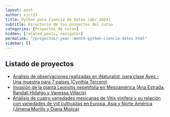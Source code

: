 ```yaml
---
layout: post
author: sjcr23
title: Python para Ciencia de Datos (Abr 2024)
subtitle: Directorio de los proyectos del curso
categories: [Proyectos de curso]
hidden: [related_posts, navigator]
permalink: "/proyectos/:year-:month-python-ciencia-datos.html"
sidebar: []
---
```


## Listado de proyectos

- [Análisis de observaciones realizadas en iNaturalist, para clase Aves - Una muestra para 7 países (Cynthia Tercero)][cynthia]
- [Invasión de la planta Leonotis nepetifolia en Mesoamérica (Ana Estrada, Randall Hidalgo y Vanessa Villacís)][ana]
- [Análisis de cuatro variedades mexicanas de Vitis vinifera y su relación con variedades de vid cultivadas en Europa, Asia y Norte América (Jimena Murillo y Diana Mojica)][jimena]

[cynthia]:/proyectos/2024-04-python-ciencia-datos/analisis-observaciones-iNaturalist-clase-aves.html
[ana]:/proyectos/2024-04-python-ciencia-datos/invasion-planta-leonotis-nepetifolia-en-mesoamerica.html
[jimena]:/proyectos/2024-04-python-ciencia-datos/analisis-cuatro-variedades-mexicanas-vitis-vinifera.html
